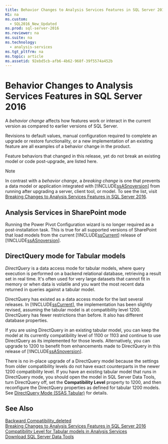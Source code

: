 ```yaml
---
title: Behavior Changes to Analysis Services Features in SQL Server 2016
H1: na
ms.custom: 
  - SQL2016_New_Updated
ms.prod: sql-server-2016
ms.reviewer: na
ms.suite: na
ms.technology: 
  - analysis-services
ms.tgt_pltfrm: na
ms.topic: article
ms.assetid: 92ebd5cb-afb6-4b62-968f-39f5574a452b
---
```

# Behavior Changes to Analysis Services Features in SQL Server 2016
  A *behavior change* affects how features work or interact in the current version as compared to earlier versions of SQL Server.  
  
 Revisions to  default values, manual configuration required to complete an upgrade or restore functionality, or a new implementation of an existing feature are all examples of a behavior change in the product.  
  
 Feature behaviors that changed in this release, yet do not break an existing model or code post-upgrade, are listed here.  
  
> [!NOTE]  
>  In contrast with a *behavior change*, a *breaking change* is one that prevents a data model or application integrated with [!INCLUDE[ssASnoversion](../../Topics/TopicNameContainA/includes/ssASnoversion_md.md)] from running after upgrading a server, client tool, or model. To see the list, visit [Breaking Changes to Analysis Services Features in SQL Server 2016](../../Topics/TopicNameNotContainA/Breaking-Changes-to-Analysis-Services-Features-in-SQL-Server-2016.md).  
  
## Analysis Services in SharePoint mode  
 Running the Power Pivot Configuration wizard is no longer required as a post-installation task. This is true for all supported versions of SharePoint that load models from the  current [!INCLUDE[ssCurrent](../../Topics/TopicNameContainA/includes/ssCurrent_md.md)] release of [!INCLUDE[ssASnoversion](../../Topics/TopicNameContainA/includes/ssASnoversion_md.md)].  
  
## DirectQuery mode for Tabular models  
 *DirectQuery* is a data access mode for tabular models, where query execution is performed on a backend relational database, retrieving a result set in real time. It's often used for very large datasets that cannot fit in memory or when data is volatile and you want the most recent data returned in queries against a tabular model.  
  
 DirectQuery has existed as a data access mode for the last several releases. In [!INCLUDE[ssCurrent](../../Topics/TopicNameContainA/includes/ssCurrent_md.md)], the implementation has been slightly revised, assuming the tabular model is at compatibility level 1200. DirectQuery has fewer restrictions than before. It also has different database properties.  
  
 If you are using DirectQuery in an existing tabular model, you can keep the model at its currently compatibility level of 1100 or 1103 and continue to use DirectQuery as its implemented for those levels. Alternatively, you can upgrade to 1200 to benefit from enhancements made to DirectQuery in this release of [!INCLUDE[ssASnoversion](../../Topics/TopicNameContainA/includes/ssASnoversion_md.md)].  
  
 There is no in-place upgrade of a DirectQuery model because the settings from older compatibility levels do not have exact counterparts in the newer 1200 compatibility level. If you have an existing tabular model that runs in DirectQuery mode, you should open the model in SQL Server Data Tools, turn DirectQuery off, set the **Compatibility Level** property to 1200, and then reconfigure the DirectQuery properties as defined for tabular 1200 models. See [DirectQuery Mode &#40;SSAS Tabular&#41;](../../Topics/TopicNameNotContainA/DirectQuery-Mode--SSAS-Tabular-.md) for details.  
  
## See Also  
 [Backward Compatibility_deleted](../Topic/Backward%20Compatibility_deleted.md)   
 [Breaking Changes to Analysis Services Features in SQL Server 2016](../../Topics/TopicNameNotContainA/Breaking-Changes-to-Analysis-Services-Features-in-SQL-Server-2016.md)   
 [Compatibility Level for Tabular models in Analysis Services](../../Topics/TopicNameNotContainA/Compatibility-Level-for-Tabular-models-in-Analysis-Services.md)   
 [Download SQL Server Data Tools](https://msdn.microsoft.com/en-us/library/mt204009.aspx)  
  
  